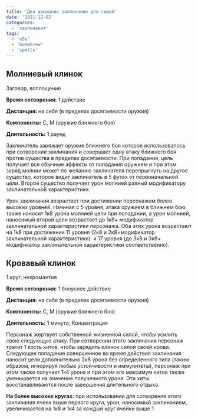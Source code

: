 ```yaml
---
title: 'Два домашних заклинания для гишей'
date: '2021-12-02'
categories:
  - 'заклинания'
tags:
  - 'e5e'
  - 'homebrew'
  - 'spells'
---
```


## **Молниевый клинок**

Заговор, воплощение

**Время сотворения:** 1 действие

**Дистанция:** на себя (в пределах досягаемости оружия)

**Компоненты:** С, М (оружие ближнего боя)

**Длительность:** 1 раунд

Заклинатель заряжает оружие ближнего боя которое использовалось при сотворении заклинания и совершает одну атаку ближнего боя против существа в пределах досягаемости. При попадании, цель получает все обычные эффекты от попадания оружием и при этом заряд молнии может по желанию заклинателя перепрыгнуть на другое существо, которое видит заклинатель в 5 футах от первоначальной цели. Второе существо получает урон молнией равный модификатору заклинательной характеристики.

Урон заклинания возрастает при достижении персонажем более высоких уровней. Начиная с 5 уровня, атака оружием в ближнем бою также наносит 1к8 урона молнией цели при попадании, а урон молнией, наносимый второй цели возрастает до 1к8+ модификатор заклинательной характеристики персонажа. Оба этих урона возрастают на 1к8 при достижении 11 уровня (2к8 и 2к8+модификатор заклинательной характеристики)  и 17 уровня (до 3к8 и 3к8+ модификатор заклинательной характеристики соответственно).

## Кровавый клинок

1 круг, некромантия

**Время сотворения:** 1 бонусное действие

**Дистанция:** на себя (в пределах досягаемости оружия)

**Компоненты:** С, М (оружие ближнего боя)

**Длительность:** 1 минута, Концентрация

Персонаж жертвует собственной жизненной силой, чтобы усилить свою следующую атаку. При сотворении этого заклинания персонаж тратит 1 кость хитов, чтобы зарядить клинок силой своей крови. Следующее попадание совершенное во время действия заклинания наносит цели дополнительно 2к8 урона без определенного типа (таким образом, игнорируя любые устойчивости и иммунитеты), персонаж при этом также получает 1к4 урона и при этом его максимум хитов также уменьшается на эначение полученного урона. Эти хиты восстанавливаются после завершения длительного отдыха.

**На более высоких кругах:** при использовании для сотворения этого заклинания ячеек выше первого круга, урон, наносимый заклинанием, увеличивается на 1к8 и 1к4 за каждый круг ячейки выше 1.
